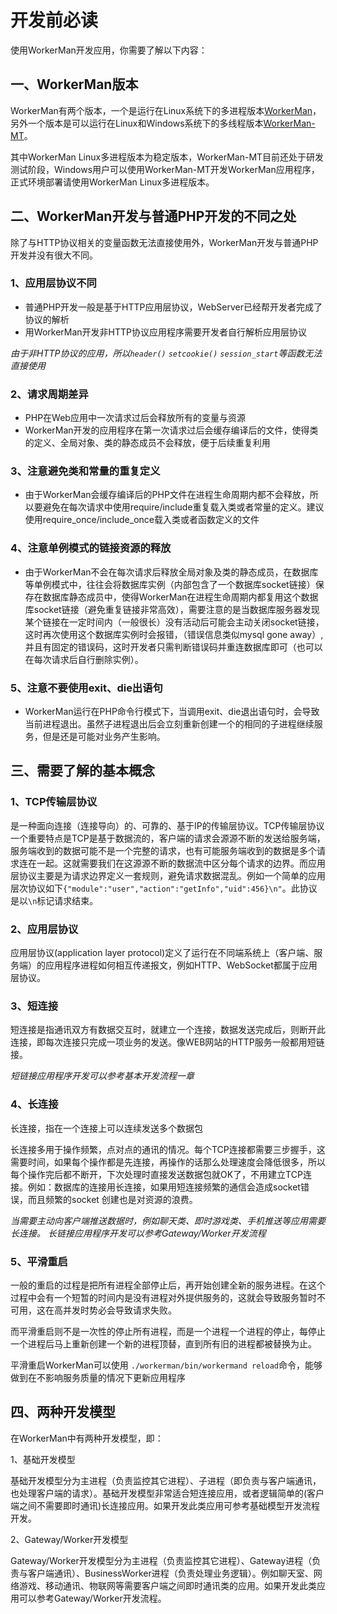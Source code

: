 # 开发前必读

使用WorkerMan开发应用，你需要了解以下内容：

## 一、WorkerMan版本
WorkerMan有两个版本，一个是运行在Linux系统下的多进程版本[WorkerMan](https://github.com/walkor/workerman)，另外一个版本是可以运行在Linux和Windows系统下的多线程版本[WorkerMan-MT](https://github.com/walkor/workerman-MT)。

其中WorkerMan Linux多进程版本为稳定版本，WorkerMan-MT目前还处于研发测试阶段，Windows用户可以使用WorkerMan-MT开发WorkerMan应用程序，正式环境部署请使用WorkerMan Linux多进程版本。


## 二、WorkerMan开发与普通PHP开发的不同之处

除了与HTTP协议相关的变量函数无法直接使用外，WorkerMan开发与普通PHP开发并没有很大不同。

### 1、应用层协议不同
* 普通PHP开发一般是基于HTTP应用层协议，WebServer已经帮开发者完成了协议的解析
* 用WorkerMan开发非HTTP协议应用程序需要开发者自行解析应用层协议

*由于非HTTP协议的应用，所以```header()``` ```setcookie()``` ```session_start```等函数无法直接使用*


### 2、请求周期差异
* PHP在Web应用中一次请求过后会释放所有的变量与资源
* WorkerMan开发的应用程序在第一次请求过后会缓存编译后的文件，使得类的定义、全局对象、类的静态成员不会释放，便于后续重复利用

### 3、注意避免类和常量的重复定义
* 由于WorkerMan会缓存编译后的PHP文件在进程生命周期内都不会释放，所以要避免在每次请求中使用require/include重复载入类或者常量的定义。建议使用require_once/include_once载入类或者函数定义的文件

### 4、注意单例模式的链接资源的释放
* 由于WorkerMan不会在每次请求后释放全局对象及类的静态成员，在数据库等单例模式中，往往会将数据库实例（内部包含了一个数据库socket链接）保存在数据库静态成员中，使得WorkerMan在进程生命周期内都复用这个数据库socket链接（避免重复链接非常高效），需要注意的是当数据库服务器发现某个链接在一定时间内（一般很长）没有活动后可能会主动关闭socket链接，这时再次使用这个数据库实例时会报错，（错误信息类似mysql gone away）,并且有固定的错误码，这时开发者只需判断错误码并重连数据库即可（也可以在每次请求后自行删除实例）。

### 5、注意不要使用exit、die出语句
* WorkerMan运行在PHP命令行模式下，当调用exit、die退出语句时，会导致当前进程退出。虽然子进程退出后会立刻重新创建一个的相同的子进程继续服务，但是还是可能对业务产生影响。


## 三、需要了解的基本概念

### 1、TCP传输层协议
是一种面向连接（连接导向）的、可靠的、基于IP的传输层协议。TCP传输层协议一个重要特点是TCP是基于数据流的，客户端的请求会源源不断的发送给服务端，服务端收到的数据可能不是一个完整的请求，也有可能服务端收到的数据是多个请求连在一起。这就需要我们在这源源不断的数据流中区分每个请求的边界。而应用层协议主要是为请求边界定义一套规则，避免请求数据混乱。例如一个简单的应用层次协议如下```{"module":"user","action":"getInfo","uid":456}\n"```。此协议是以```\n```标记请求结束。

### 2、应用层协议

应用层协议(application layer protocol)定义了运行在不同端系统上（客户端、服务端）的应用程序进程如何相互传递报文，例如HTTP、WebSocket都属于应用层协议。

### 3、短连接

短连接是指通讯双方有数据交互时，就建立一个连接，数据发送完成后，则断开此连接，即每次连接只完成一项业务的发送。像WEB网站的HTTP服务一般都用短链接。

*短链接应用程序开发可以参考基本开发流程一章*


### 4、长连接

长连接，指在一个连接上可以连续发送多个数据包

长连接多用于操作频繁，点对点的通讯的情况。每个TCP连接都需要三步握手，这需要时间，如果每个操作都是先连接，再操作的话那么处理速度会降低很多，所以每个操作完后都不断开，下次处理时直接发送数据包就OK了，不用建立TCP连接。例如：数据库的连接用长连接，如果用短连接频繁的通信会造成socket错误，而且频繁的socket 创建也是对资源的浪费。

*当需要主动向客户端推送数据时，例如聊天类、即时游戏类、手机推送等应用需要长连接。*
*长链接应用程序开发可以参考Gateway/Worker开发流程*


### 5、平滑重启

一般的重启的过程是把所有进程全部停止后，再开始创建全新的服务进程。在这个过程中会有一个短暂的时间内是没有进程对外提供服务的，这就会导致服务暂时不可用，这在高并发时势必会导致请求失败。

而平滑重启则不是一次性的停止所有进程，而是一个进程一个进程的停止，每停止一个进程后马上重新创建一个新的进程顶替，直到所有旧的进程都被替换为止。

平滑重启WorkerMan可以使用 ```./workerman/bin/workermand reload```命令，能够做到在不影响服务质量的情况下更新应用程序

## 四、两种开发模型
在WorkerMan中有两种开发模型，即：

1、基础开发模型

基础开发模型分为主进程（负责监控其它进程）、子进程（即负责与客户端通讯，也处理客户端的请求）。基础开发模型非常适合短连接应用，或者逻辑简单的(客户端之间不需要即时通讯)长连接应用。如果开发此类应用可参考基础模型开发流程开发。

2、Gateway/Worker开发模型

Gateway/Worker开发模型分为主进程（负责监控其它进程）、Gateway进程（负责与客户端通讯）、BusinessWorker进程（负责处理业务逻辑）。例如聊天室、网络游戏、移动通讯、物联网等需要客户端之间即时通讯类的应用。如果开发此类应用可以参考Gateway/Worker开发流程。
